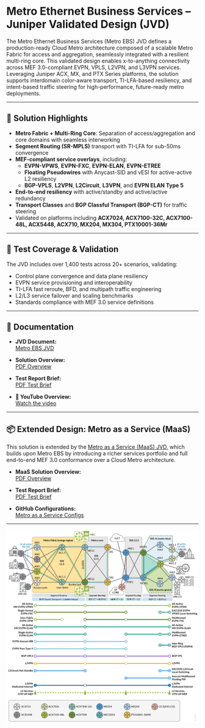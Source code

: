 # Metro Ethernet Business Services – Juniper Validated Design (JVD)

The Metro Ethernet Business Services (Metro EBS) JVD defines a production-ready Cloud Metro architecture composed of a scalable Metro Fabric for access and aggregation, seamlessly integrated with a resilient multi-ring core. This validated design enables x-to-anything connectivity across MEF 3.0-compliant EVPN, VPLS, L2VPN, and L3VPN services. Leveraging Juniper ACX, MX, and PTX Series platforms, the solution supports interdomain color-aware transport, TI-LFA-based resiliency, and intent-based traffic steering for high-performance, future-ready metro deployments.

---

## 🧱 Solution Highlights

- **Metro Fabric + Multi-Ring Core**: Separation of access/aggregation and core domains with seamless interworking
- **Segment Routing (SR-MPLS)** transport with TI-LFA for sub-50ms convergence
- **MEF-compliant service overlays**, including:
  - **EVPN-VPWS**, **EVPN-FXC**, **EVPN-ELAN**, **EVPN-ETREE**
  - **Floating Pseudowires** with Anycast-SID and vESI for active-active L2 resiliency
  - **BGP-VPLS**, **L2VPN**, **L2Circuit**, **L3VPN**, and **EVPN ELAN Type 5**
- **End-to-end resiliency** with active/standby and active/active redundancy
- **Transport Classes** and **BGP Classful Transport (BGP-CT)** for traffic steering
- Validated on platforms including **ACX7024, ACX7100-32C, ACX7100-48L, ACX5448, ACX710, MX204, MX304, PTX10001-36Mr**

---

## 🧪 Test Coverage & Validation

The JVD includes over 1,400 tests across 20+ scenarios, validating:

- Control plane convergence and data plane resiliency
- EVPN service provisioning and interoperability
- TI-LFA fast reroute, BFD, and multipath traffic engineering
- L2/L3 service failover and scaling benchmarks
- Standards compliance with MEF 3.0 service definitions

---

## 📄 Documentation

- **JVD Document:**  
  [Metro EBS JVD](https://www.juniper.net/documentation/us/en/software/jvd/jvd-metro-ebs-03-01/index.html)

- **Solution Overview:**  
  [PDF Overview](https://www.juniper.net/documentation/us/en/software/jvd/sol-overview-metro-ebs-03-01.pdf)

- **Test Report Brief:**  
  [PDF Test Brief](https://www.juniper.net/documentation/us/en/software/jvd/test-report-brief-metro-ebs-03-01.pdf)

- **🎥 YouTube Overview:**  
  [Watch the video](https://www.youtube.com/watch?v=dh3qvZMIhXA)

---

## 📦 Extended Design: Metro as a Service (MaaS)

This solution is extended by the [Metro as a Service (MaaS) JVD](https://www.juniper.net/documentation/us/en/software/jvd/jvd-metro-ebs-mef-03-02/index.html), which builds upon Metro EBS by introducing a richer services portfolio and full end-to-end MEF 3.0 conformance over a Cloud Metro architecture.

- **MaaS Solution Overview:**  
  [PDF Overview](https://www.juniper.net/documentation/us/en/software/jvd/solution-overview-metro-ebs-mef-03-02.pdf)

- **Test Report Brief:**  
  [PDF Test Brief](https://www.juniper.net/documentation/us/en/software/jvd/test-report-brief-metro-ebs-mef-03-02.pdf)

- **GitHub Configurations:**  
  [Metro as a Service Configs](https://github.com/Juniper/jvd/tree/main/Service%20Provider/Metro%20as%20a%20Service)

---

![Metro EBS Topology](images/metro-ebs-topology.png)
